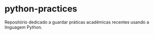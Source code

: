 # python-practices

Repositório dedicado a guardar práticas acadêmicas recentes usando a linguagem Python.
